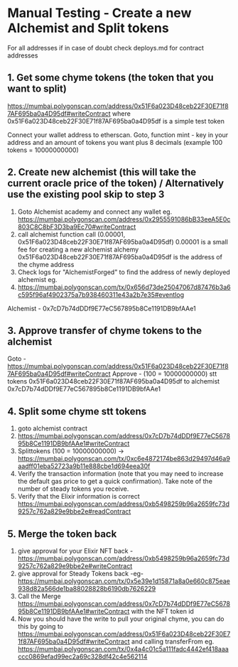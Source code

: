 # Manual Testing - Create a new Alchemist and Split tokens
For all addresses if in case of doubt check deploys.md for contract addresses

## 1. Get some chyme tokens (the token that you want to split)
https://mumbai.polygonscan.com/address/0x51F6a023D48ceb22F30E71f87AF695ba0a4D95df#writeContract
where 0x51F6a023D48ceb22F30E71f87AF695ba0a4D95df is a simple test token

Connect your wallet address to etherscan.
Goto, function mint -  key in your address and an amount of tokens you want plus 8 decimals (example 100 tokens = 10000000000)

## 2. Create new alchemist (this will take the current oracle price of the token) / Alternatively use the existing pool skip to step 3

1. Goto Alchemist academy and connect any wallet
eg. https://mumbai.polygonscan.com/address/0x2955591086bB33eeA5E0c803C8C8bF3D3ba9Ec70#writeContract
2. call alchemist function call (0.00001, 0x51F6a023D48ceb22F30E71f87AF695ba0a4D95df) 0.00001 is a small fee for creating a new alchemist alchemy
  0x51F6a023D48ceb22F30E71f87AF695ba0a4D95df is the address of the chyme address 
3. Check logs for "AlchemistForged" to find the address of newly deployed alchemist eg. 
4. https://mumbai.polygonscan.com/tx/0x656d73de25047067d87476b3a6c595f96af4902375a7b938460311e43a2b7e35#eventlog

Alchemist  - 0x7cD7b74dDDf9E77eC567895b8Ce1191DB9bfAAe1

## 3. Approve transfer of chyme tokens to the alchemist 
Goto - https://mumbai.polygonscan.com/address/0x51F6a023D48ceb22F30E71f87AF695ba0a4D95df#writeContract
Approve - (100 = 10000000000) stt tokens 0x51F6a023D48ceb22F30E71f87AF695ba0a4D95df to alchemist 0x7cD7b74dDDf9E77eC567895b8Ce1191DB9bfAAe1

## 4. Split some chyme stt tokens 
1. goto alchemist contract 
2. https://mumbai.polygonscan.com/address/0x7cD7b74dDDf9E77eC567895b8Ce1191DB9bfAAe1#writeContract
3. Splittokens (100 = 10000000000)  -> https://mumbai.polygonscan.com/tx/0xc6e4872174be863d29497d46a9aadff01eba52723a9b11e888cbe1d694eea30f
4. Verify the transaction information (note that you may need to increase the default gas price to get a quick confirmation). Take note of the number of steady tokens you receive.
5. Verify that the Elixir information is correct https://mumbai.polygonscan.com/address/0xb5498259b96a2659fc73d9257c762a829e9bbe2e#readContract

## 5. Merge the token back
1. give approval for your Elixir NFT back - https://mumbai.polygonscan.com/address/0xb5498259b96a2659fc73d9257c762a829e9bbe2e#writeContract 
2. give approval for Steady Tokens back -eg- https://mumbai.polygonscan.com/tx/0x5e39e1d15871a8a0e660c875eae938d82a566de1ba88028828b6190db7626229
3. Call the Merge  https://mumbai.polygonscan.com/address/0x7cD7b74dDDf9E77eC567895b8Ce1191DB9bfAAe1#writeContract
  with the NFT token id
4. Now you should have the write to pull your original chyme, you can do this by going to https://mumbai.polygonscan.com/address/0x51F6a023D48ceb22F30E71f87AF695ba0a4D95df#writeContract and calling transferFrom
  eg. https://mumbai.polygonscan.com/tx/0x4a4c01c5a111fadc4442ef418aaaccc0869efad99ec2a69c328df42c4e562114
